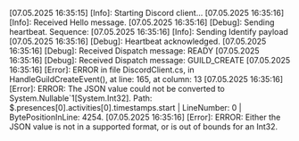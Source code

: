 [07.05.2025 16:35:15] [Info]: Starting Discord client...
[07.05.2025 16:35:16] [Info]: Received Hello message.
[07.05.2025 16:35:16] [Debug]: Sending heartbeat. Sequence: 
[07.05.2025 16:35:16] [Info]: Sending Identify payload
[07.05.2025 16:35:16] [Debug]: Heartbeat acknowledged.
[07.05.2025 16:35:16] [Debug]: Received Dispatch message: READY
[07.05.2025 16:35:16] [Debug]: Received Dispatch message: GUILD_CREATE
[07.05.2025 16:35:16] [Error]: ERROR in file DiscordClient.cs, in HandleGuildCreateEvent(), at line: 165, at column: 13
[07.05.2025 16:35:16] [Error]: ERROR: The JSON value could not be converted to System.Nullable`1[System.Int32]. Path: $.presences[0].activities[0].timestamps.start | LineNumber: 0 | BytePositionInLine: 4254.
[07.05.2025 16:35:16] [Error]: ERROR: Either the JSON value is not in a supported format, or is out of bounds for an Int32.
